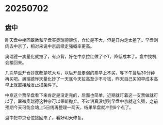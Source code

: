# 20250702

## 盘中

昨天盘中接回翠微和早盘买奥瑞德很伤，仓位是不大，但是日内走太差了。早盘割肉去中京了，相对来说中京后续走强概率更高。

奥瑞德一卖量化就拉了，有点背，好在中京拉红做了个T，降低成本了。盘中找机会接回来。

几次早盘开仓抄底都是吃大亏，以后开盘走弱的票早上不买，等下午最后30分钟再买吧。奥瑞德昨天量化抄了一天底今天拉高至少不亏钱，昨天自己买的早成本高早上就直接触发止损条件了。

中京这个票早盘看下来肯定是没走完的，后面也简单，近期就盯着这一支票做就可以了，翠微奥瑞德这种杂可以果断抛弃。不过讲真没想到早盘中京就这么强，之前预期今天可能会站上5日线再整理一两天，结果早盘就冲到6个点了。

盘中把中京仓位接回来了，看好明天修复。
